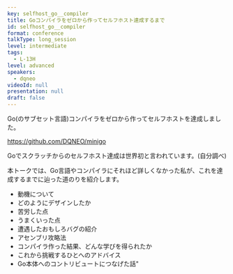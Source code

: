 ```yaml
---
key: selfhost_go__compiler
title: Goコンパイラをゼロから作ってセルフホスト達成するまで
id: selfhost_go__compiler
format: conference
talkType: long_session
level: intermediate
tags:
  - L-13H
level: advanced
speakers:
  - dqneo
videoId: null
presentation: null
draft: false
---
```

Go(のサブセット言語)コンパイラをゼロから作ってセルフホストを達成しました。

https://github.com/DQNEO/minigo

Goでスクラッチからのセルフホスト達成は世界初と言われています。(自分調べ)

本トークでは、Go言語やコンパイラにそれほど詳しくなかった私が、これを達成するまでに辿った道のりを紹介します。

* 動機について
* どのようにデザインしたか
* 苦労した点
* うまくいった点
* 遭遇したおもしろバグの紹介
* アセンブリ攻略法
* コンパイラ作った結果、どんな学びを得られたか
* これから挑戦するひとへのアドバイス
* Go本体へのコントリビュートにつなげた話"
